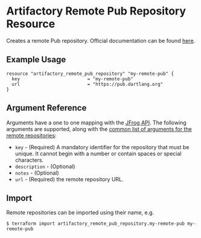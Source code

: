# Artifactory Remote Pub Repository Resource

Creates a remote Pub repository.
Official documentation can be found [here](https://www.jfrog.com/confluence/display/JFROG/Pub+Repositories).


## Example Usage

```hcl
resource "artifactory_remote_pub_repository" "my-remote-pub" {
  key                         = "my-remote-pub"
  url                         = "https://pub.dartlang.org"
}
```

## Argument Reference

Arguments have a one to one mapping with the [JFrog API](https://www.jfrog.com/confluence/display/RTF/Repository+Configuration+JSON).
The following arguments are supported, along with the [common list of arguments for the remote repositories](remote.md):

* `key` - (Required) A mandatory identifier for the repository that must be unique. It cannot begin with a number or
  contain spaces or special characters.
* `description` - (Optional)
* `notes` - (Optional)
* `url` - (Required) the remote repository URL.



## Import

Remote repositories can be imported using their name, e.g.
```
$ terraform import artifactory_remote_pub_repository.my-remote-pub my-remote-pub
```